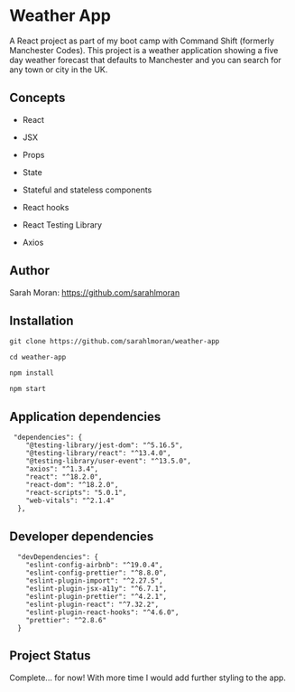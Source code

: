 # Weather App

A React project as part of my boot camp with Command Shift (formerly Manchester Codes). This project is a weather application showing a five day weather forecast that defaults to Manchester and you can search for any town or city in the UK.

## Concepts

- React

- JSX

- Props

- State

- Stateful and stateless components

- React hooks

- React Testing Library

- Axios

## Author

Sarah Moran: https://github.com/sarahlmoran

## Installation

```
git clone https://github.com/sarahlmoran/weather-app
```

```
cd weather-app
```

```
npm install
```

```
npm start
```

## Application dependencies

```
 "dependencies": {
    "@testing-library/jest-dom": "^5.16.5",
    "@testing-library/react": "^13.4.0",
    "@testing-library/user-event": "^13.5.0",
    "axios": "^1.3.4",
    "react": "^18.2.0",
    "react-dom": "^18.2.0",
    "react-scripts": "5.0.1",
    "web-vitals": "^2.1.4"
  },
```

## Developer dependencies

```
  "devDependencies": {
    "eslint-config-airbnb": "^19.0.4",
    "eslint-config-prettier": "^8.8.0",
    "eslint-plugin-import": "^2.27.5",
    "eslint-plugin-jsx-a11y": "^6.7.1",
    "eslint-plugin-prettier": "^4.2.1",
    "eslint-plugin-react": "^7.32.2",
    "eslint-plugin-react-hooks": "^4.6.0",
    "prettier": "^2.8.6"
  }
```

## Project Status

Complete... for now! With more time I would add further styling to the app.
